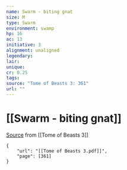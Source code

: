 ```yaml
---
name: Swarm - biting gnat
size: M
type: Swarm
environment: swamp
hp: 16
ac: 13
initiative: 3
alignment: unaligned
legendary: 
lair: 
unique: 
cr: 0.25
tags: 
source: "Tome of Beasts 3: 361"
url: ""
---
```

# [[Swarm - biting gnat]]

[Source](zotero://open-pdf/library/items/BLGR9HVR?page=361) from [[Tome of Beasts 3]]

```pdf
{
	"url": "[[Tome of Beasts 3.pdf]]",
	"page": [361]
}
```

